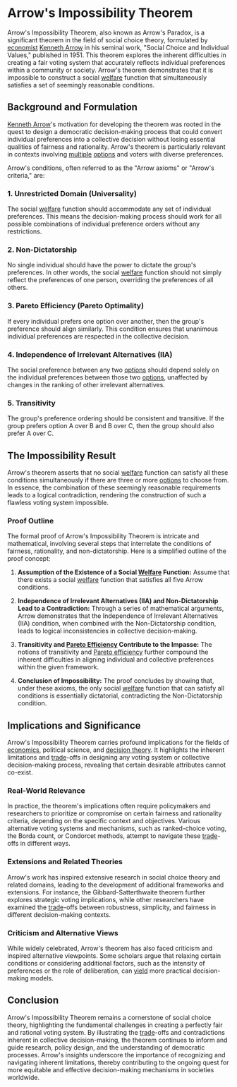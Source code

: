 # Arrow's Impossibility Theorem

Arrow's Impossibility Theorem, also known as Arrow's Paradox, is a significant theorem in the field of social choice theory, formulated by [economist](../e/economist.md) [Kenneth Arrow](../k/kenneth_arrow.md) in his seminal work, "Social Choice and Individual Values," published in 1951. This theorem explores the inherent difficulties in creating a fair voting system that accurately reflects individual preferences within a community or society. Arrow's theorem demonstrates that it is impossible to construct a social [welfare](../w/welfare.md) function that simultaneously satisfies a set of seemingly reasonable conditions.

## Background and Formulation

[Kenneth Arrow](../k/kenneth_arrow.md)'s motivation for developing the theorem was rooted in the quest to design a democratic decision-making process that could convert individual preferences into a collective decision without losing essential qualities of fairness and rationality. Arrow's theorem is particularly relevant in contexts involving [multiple](../m/multiple.md) [options](../o/options.md) and voters with diverse preferences.

Arrow's conditions, often referred to as the "Arrow axioms" or "Arrow's criteria," are:

### 1. Unrestricted Domain (Universality)
The social [welfare](../w/welfare.md) function should accommodate any set of individual preferences. This means the decision-making process should work for all possible combinations of individual preference orders without any restrictions.

### 2. Non-Dictatorship
No single individual should have the power to dictate the group's preferences. In other words, the social [welfare](../w/welfare.md) function should not simply reflect the preferences of one person, overriding the preferences of all others.

### 3. Pareto Efficiency (Pareto Optimality)
If every individual prefers one option over another, then the group's preference should align similarly. This condition ensures that unanimous individual preferences are respected in the collective decision.

### 4. Independence of Irrelevant Alternatives (IIA)
The social preference between any two [options](../o/options.md) should depend solely on the individual preferences between those two [options](../o/options.md), unaffected by changes in the ranking of other irrelevant alternatives.

### 5. Transitivity
The group's preference ordering should be consistent and transitive. If the group prefers option A over B and B over C, then the group should also prefer A over C.

## The Impossibility Result

Arrow's theorem asserts that no social [welfare](../w/welfare.md) function can satisfy all these conditions simultaneously if there are three or more [options](../o/options.md) to choose from. In essence, the combination of these seemingly reasonable requirements leads to a logical contradiction, rendering the construction of such a flawless voting system impossible.

### Proof Outline

The formal proof of Arrow's Impossibility Theorem is intricate and mathematical, involving several steps that interrelate the conditions of fairness, rationality, and non-dictatorship. Here is a simplified outline of the proof concept:

1. **Assumption of the Existence of a Social [Welfare](../w/welfare.md) Function:** Assume that there exists a social [welfare](../w/welfare.md) function that satisfies all five Arrow conditions.

2. **Independence of Irrelevant Alternatives (IIA) and Non-Dictatorship Lead to a Contradiction:** Through a series of mathematical arguments, Arrow demonstrates that the Independence of Irrelevant Alternatives (IIA) condition, when combined with the Non-Dictatorship condition, leads to logical inconsistencies in collective decision-making.

3. **Transitivity and [Pareto Efficiency](../p/pareto_efficiency.md) Contribute to the Impasse:** The notions of transitivity and [Pareto efficiency](../p/pareto_efficiency.md) further compound the inherent difficulties in aligning individual and collective preferences within the given framework.

4. **Conclusion of Impossibility:** The proof concludes by showing that, under these axioms, the only social [welfare](../w/welfare.md) function that can satisfy all conditions is essentially dictatorial, contradicting the Non-Dictatorship condition.

## Implications and Significance

Arrow's Impossibility Theorem carries profound implications for the fields of [economics](../e/economics.md), political science, and [decision theory](../d/decision_theory.md). It highlights the inherent limitations and [trade](../t/trade.md)-offs in designing any voting system or collective decision-making process, revealing that certain desirable attributes cannot co-exist.

### Real-World Relevance

In practice, the theorem's implications often require policymakers and researchers to prioritize or compromise on certain fairness and rationality criteria, depending on the specific context and objectives. Various alternative voting systems and mechanisms, such as ranked-choice voting, the Borda count, or Condorcet methods, attempt to navigate these [trade](../t/trade.md)-offs in different ways.

### Extensions and Related Theories

Arrow's work has inspired extensive research in social choice theory and related domains, leading to the development of additional frameworks and extensions. For instance, the Gibbard-Satterthwaite theorem further explores strategic voting implications, while other researchers have examined the [trade](../t/trade.md)-offs between robustness, simplicity, and fairness in different decision-making contexts.

### Criticism and Alternative Views

While widely celebrated, Arrow's theorem has also faced criticism and inspired alternative viewpoints. Some scholars argue that relaxing certain conditions or considering additional factors, such as the intensity of preferences or the role of deliberation, can [yield](../y/yield.md) more practical decision-making models.

## Conclusion

Arrow's Impossibility Theorem remains a cornerstone of social choice theory, highlighting the fundamental challenges in creating a perfectly fair and rational voting system. By illustrating the [trade](../t/trade.md)-offs and contradictions inherent in collective decision-making, the theorem continues to inform and guide research, policy design, and the understanding of democratic processes. Arrow's insights underscore the importance of recognizing and navigating inherent limitations, thereby contributing to the ongoing quest for more equitable and effective decision-making mechanisms in societies worldwide.